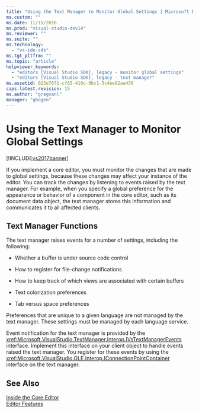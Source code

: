```yaml
---
title: "Using the Text Manager to Monitor Global Settings | Microsoft Docs"
ms.custom: ""
ms.date: 11/15/2016
ms.prod: "visual-studio-dev14"
ms.reviewer: ""
ms.suite: ""
ms.technology: 
  - "vs-ide-sdk"
ms.tgt_pltfrm: ""
ms.topic: "article"
helpviewer_keywords: 
  - "editors [Visual Studio SDK], legacy - monitor global settings"
  - "editors [Visual Studio SDK], legacy - text manager"
ms.assetid: 023e7671-cf65-419c-9bc1-3c4ee92aa436
caps.latest.revision: 15
ms.author: "gregvanl"
manager: "ghogen"
---
```

# Using the Text Manager to Monitor Global Settings
[!INCLUDE[vs2017banner](../includes/vs2017banner.md)]

If you implement a core editor, you must monitor the changes that are made to global settings, because these changes may affect your instance of the editor. You can track the changes by listening to events raised by the text manager. For example, when you specify a global preference for the appearance or behavior of a component in the core editor, such as its document data object, the text manager stores this information and communicates it to all affected clients.  
  
## Text Manager Functions  
 The text manager raises events for a number of settings, including the following:  
  
-   Whether a buffer is under source code control  
  
-   How to register for file-change notifications  
  
-   How to keep track of which views are associated with certain buffers  
  
-   Text colorization preferences  
  
-   Tab versus space preferences  
  
 Preferences that are unique to a given language are not managed by the text manager. These settings must be managed by each language service.  
  
 Event notification for the text manager is provided by the <xref:Microsoft.VisualStudio.TextManager.Interop.IVsTextManagerEvents> interface. Implement this interface on your client object to handle events raised the text manager. You register for these events by using the <xref:Microsoft.VisualStudio.OLE.Interop.IConnectionPointContainer> interface on the text manager.  
  
## See Also  
 [Inside the Core Editor](../extensibility/inside-the-core-editor.md)   
 [Editor Features](http://msdn.microsoft.com/en-us/bdac940d-1f14-4019-a01f-fd0bb3dc7198)

